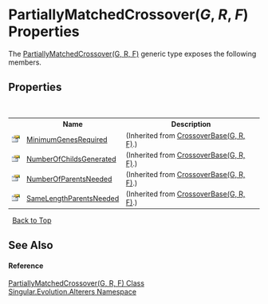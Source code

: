 # PartiallyMatchedCrossover(*G*, *R*, *F*) Properties
 

The <a href="c70e0865-cf58-b73c-3488-71a9afb426c5">PartiallyMatchedCrossover(G, R, F)</a> generic type exposes the following members.


## Properties
&nbsp;<table><tr><th></th><th>Name</th><th>Description</th></tr><tr><td>![Public property](media/pubproperty.gif "Public property")</td><td><a href="cd85fa2e-1b8f-b0f4-0a86-93b65e7c8a1c">MinimumGenesRequired</a></td><td> (Inherited from <a href="4631d0db-76c4-44f3-f8c5-488af00fd0e4">CrossoverBase(G, R, F)</a>.)</td></tr><tr><td>![Public property](media/pubproperty.gif "Public property")</td><td><a href="d8cfbc79-c380-bcfb-ccd9-ea344f202ff7">NumberOfChildsGenerated</a></td><td> (Inherited from <a href="4631d0db-76c4-44f3-f8c5-488af00fd0e4">CrossoverBase(G, R, F)</a>.)</td></tr><tr><td>![Public property](media/pubproperty.gif "Public property")</td><td><a href="febf48c7-1a51-2847-67b1-b4e6da1f43c3">NumberOfParentsNeeded</a></td><td> (Inherited from <a href="4631d0db-76c4-44f3-f8c5-488af00fd0e4">CrossoverBase(G, R, F)</a>.)</td></tr><tr><td>![Public property](media/pubproperty.gif "Public property")</td><td><a href="e9787a70-0911-f2cf-6fed-7561940b7eb9">SameLengthParentsNeeded</a></td><td> (Inherited from <a href="4631d0db-76c4-44f3-f8c5-488af00fd0e4">CrossoverBase(G, R, F)</a>.)</td></tr></table>&nbsp;
<a href="#partiallymatchedcrossover(*g*,-*r*,-*f*)-properties">Back to Top</a>

## See Also


#### Reference
<a href="c70e0865-cf58-b73c-3488-71a9afb426c5">PartiallyMatchedCrossover(G, R, F) Class</a><br /><a href="d83a42df-2b66-dfad-1be9-58a7420b0c0f">Singular.Evolution.Alterers Namespace</a><br />